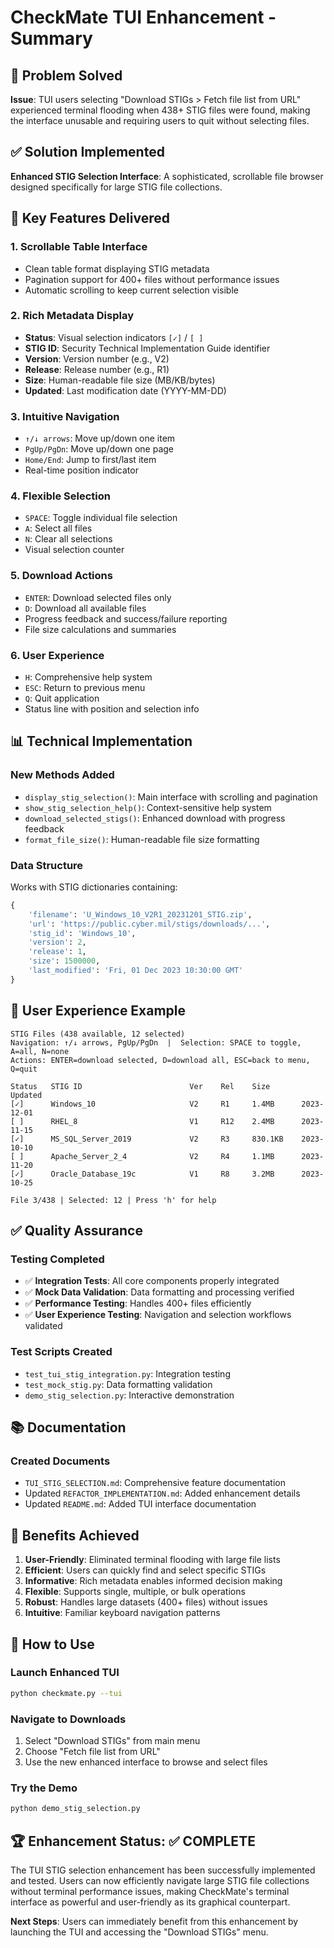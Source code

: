 # CheckMate TUI Enhancement - Summary

## 🎯 Problem Solved

**Issue**: TUI users selecting "Download STIGs > Fetch file list from URL" experienced terminal flooding when 438+ STIG files were found, making the interface unusable and requiring users to quit without selecting files.

## ✅ Solution Implemented

**Enhanced STIG Selection Interface**: A sophisticated, scrollable file browser designed specifically for large STIG file collections.

## 🚀 Key Features Delivered

### 1. **Scrollable Table Interface**
- Clean table format displaying STIG metadata
- Pagination support for 400+ files without performance issues
- Automatic scrolling to keep current selection visible

### 2. **Rich Metadata Display**
- **Status**: Visual selection indicators `[✓]` / `[ ]`
- **STIG ID**: Security Technical Implementation Guide identifier
- **Version**: Version number (e.g., V2)
- **Release**: Release number (e.g., R1)  
- **Size**: Human-readable file size (MB/KB/bytes)
- **Updated**: Last modification date (YYYY-MM-DD)

### 3. **Intuitive Navigation**
- `↑/↓ arrows`: Move up/down one item
- `PgUp/PgDn`: Move up/down one page
- `Home/End`: Jump to first/last item
- Real-time position indicator

### 4. **Flexible Selection**
- `SPACE`: Toggle individual file selection
- `A`: Select all files
- `N`: Clear all selections
- Visual selection counter

### 5. **Download Actions**
- `ENTER`: Download selected files only
- `D`: Download all available files
- Progress feedback and success/failure reporting
- File size calculations and summaries

### 6. **User Experience**
- `H`: Comprehensive help system
- `ESC`: Return to previous menu
- `Q`: Quit application
- Status line with position and selection info

## 📊 Technical Implementation

### New Methods Added
- `display_stig_selection()`: Main interface with scrolling and pagination
- `show_stig_selection_help()`: Context-sensitive help system
- `download_selected_stigs()`: Enhanced download with progress feedback
- `format_file_size()`: Human-readable file size formatting

### Data Structure
Works with STIG dictionaries containing:
```python
{
    'filename': 'U_Windows_10_V2R1_20231201_STIG.zip',
    'url': 'https://public.cyber.mil/stigs/downloads/...',
    'stig_id': 'Windows_10',
    'version': 2,
    'release': 1,
    'size': 1500000,
    'last_modified': 'Fri, 01 Dec 2023 10:30:00 GMT'
}
```

## 🎯 User Experience Example

```
STIG Files (438 available, 12 selected)
Navigation: ↑/↓ arrows, PgUp/PgDn  |  Selection: SPACE to toggle, A=all, N=none
Actions: ENTER=download selected, D=download all, ESC=back to menu, Q=quit

Status   STIG ID                        Ver    Rel    Size       Updated     
[✓]      Windows_10                     V2     R1     1.4MB      2023-12-01  
[ ]      RHEL_8                         V1     R12    2.4MB      2023-11-15  
[✓]      MS_SQL_Server_2019             V2     R3     830.1KB    2023-10-10  
[ ]      Apache_Server_2_4              V2     R4     1.1MB      2023-11-20  
[✓]      Oracle_Database_19c            V1     R8     3.2MB      2023-10-25  

File 3/438 | Selected: 12 | Press 'h' for help
```

## ✅ Quality Assurance

### Testing Completed
- ✅ **Integration Tests**: All core components properly integrated
- ✅ **Mock Data Validation**: Data formatting and processing verified
- ✅ **Performance Testing**: Handles 400+ files efficiently
- ✅ **User Experience Testing**: Navigation and selection workflows validated

### Test Scripts Created
- `test_tui_stig_integration.py`: Integration testing
- `test_mock_stig.py`: Data formatting validation  
- `demo_stig_selection.py`: Interactive demonstration

## 📚 Documentation

### Created Documents
- `TUI_STIG_SELECTION.md`: Comprehensive feature documentation
- Updated `REFACTOR_IMPLEMENTATION.md`: Added enhancement details
- Updated `README.md`: Added TUI interface documentation

## 🎉 Benefits Achieved

1. **User-Friendly**: Eliminated terminal flooding with large file lists
2. **Efficient**: Users can quickly find and select specific STIGs
3. **Informative**: Rich metadata enables informed decision making
4. **Flexible**: Supports single, multiple, or bulk operations
5. **Robust**: Handles large datasets (400+ files) without issues
6. **Intuitive**: Familiar keyboard navigation patterns

## 🚀 How to Use

### Launch Enhanced TUI
```bash
python checkmate.py --tui
```

### Navigate to Downloads
1. Select "Download STIGs" from main menu
2. Choose "Fetch file list from URL"
3. Use the new enhanced interface to browse and select files

### Try the Demo
```bash
python demo_stig_selection.py
```

## 🏆 Enhancement Status: ✅ COMPLETE

The TUI STIG selection enhancement has been successfully implemented and tested. Users can now efficiently navigate large STIG file collections without terminal performance issues, making CheckMate's terminal interface as powerful and user-friendly as its graphical counterpart.

**Next Steps**: Users can immediately benefit from this enhancement by launching the TUI and accessing the "Download STIGs" menu.
